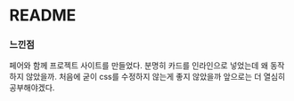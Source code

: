 # README

### 느낀점
페어와 함께 프로젝트 사이트를 만들었다.
분명히 카드를 인라인으로 넣었는데 왜 동작하지 않았을까.
처음에 굳이 css를 수정하지 않는게 좋지 않았을까
앞으로는 더 열심히 공부해야겠다.

